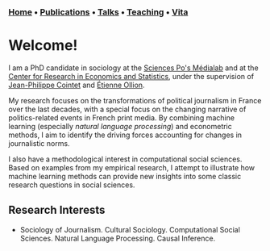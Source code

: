 ### [Home](index.md) • [Publications](publications.md) • [Talks](talks.md) • [Teaching](teaching.md) • [Vita](cv.md)


# Welcome!


I am a PhD candidate in sociology at the [Sciences Po's Médialab](https://medialab.sciencespo.fr/en/) and at the [Center for Research in Economics and Statistics](https://crest.science), under the supervision of [Jean-Philippe Cointet](https://medialab.sciencespo.fr/en/people/jean-philippe-cointet/) and [Étienne Ollion](https://ollion.cnrs.fr/english/). 



My research focuses on the transformations of political journalism in France over the last decades, with a special focus on the changing narrative of politics-related events in French print media. By combining machine learning (especially *natural language processing*) and econometric methods, I aim to identify the driving forces accounting for changes in journalistic norms. 



I also have a methodological interest in computational social sciences. Based on examples from my empirical research, I attempt to illustrate how machine learning methods can provide new insights into some classic research questions in social sciences. 



## Research Interests
- Sociology of Journalism. Cultural Sociology. Computational Social Sciences. Natural Language Processing. Causal Inference. 

